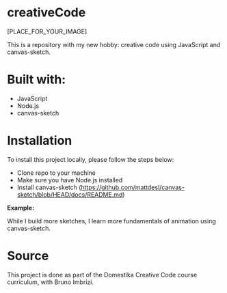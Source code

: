 # creativeCode


[PLACE_FOR_YOUR_IMAGE]

This is a repository with my new hobby: creative code using JavaScript and canvas-sketch.  

# Built with: 
- JavaScript
- Node.js
- canvas-sketch

# Installation


To install this project locally, please follow the steps below:
  - Clone repo to your machine
  - Make sure you have Node.js installed
- Install canvas-sketch (https://github.com/mattdesl/canvas-sketch/blob/HEAD/docs/README.md)


**Example:**

While I build more sketches, I learn more fundamentals of animation using canvas-sketch. 

# Source
This project is done as part of the Domestika Creative Code course curriculum, with Bruno Imbrizi. 

